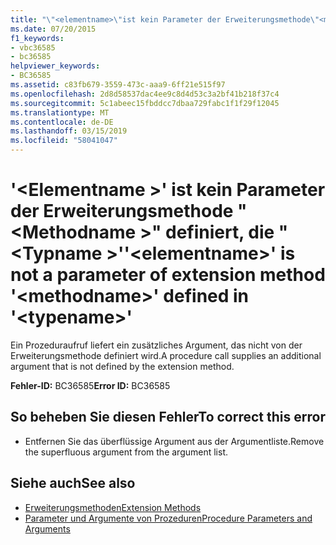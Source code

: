 ```yaml
---
title: "\"<elementname>\"ist kein Parameter der Erweiterungsmethode\"<methodname>\"definiert \"<typename>\""
ms.date: 07/20/2015
f1_keywords:
- vbc36585
- bc36585
helpviewer_keywords:
- BC36585
ms.assetid: c83fb679-3559-473c-aaa9-6ff21e515f97
ms.openlocfilehash: 2d8d58537dac4ee9c8d4d53c3a2bf41b218f37c4
ms.sourcegitcommit: 5c1abeec15fbddcc7dbaa729fabc1f1f29f12045
ms.translationtype: MT
ms.contentlocale: de-DE
ms.lasthandoff: 03/15/2019
ms.locfileid: "58041047"
---
```

# <a name="elementname-is-not-a-parameter-of-extension-method-methodname-defined-in-typename"></a><span data-ttu-id="3c862-102">'\<Elementname >' ist kein Parameter der Erweiterungsmethode "\<Methodname >" definiert, die "\<Typname >'</span><span class="sxs-lookup"><span data-stu-id="3c862-102">'\<elementname>' is not a parameter of extension method '\<methodname>' defined in '\<typename>'</span></span>
<span data-ttu-id="3c862-103">Ein Prozeduraufruf liefert ein zusätzliches Argument, das nicht von der Erweiterungsmethode definiert wird.</span><span class="sxs-lookup"><span data-stu-id="3c862-103">A procedure call supplies an additional argument that is not defined by the extension method.</span></span>  
  
 <span data-ttu-id="3c862-104">**Fehler-ID:** BC36585</span><span class="sxs-lookup"><span data-stu-id="3c862-104">**Error ID:** BC36585</span></span>  
  
## <a name="to-correct-this-error"></a><span data-ttu-id="3c862-105">So beheben Sie diesen Fehler</span><span class="sxs-lookup"><span data-stu-id="3c862-105">To correct this error</span></span>  
  
-   <span data-ttu-id="3c862-106">Entfernen Sie das überflüssige Argument aus der Argumentliste.</span><span class="sxs-lookup"><span data-stu-id="3c862-106">Remove the superfluous argument from the argument list.</span></span>  
  
## <a name="see-also"></a><span data-ttu-id="3c862-107">Siehe auch</span><span class="sxs-lookup"><span data-stu-id="3c862-107">See also</span></span>

- [<span data-ttu-id="3c862-108">Erweiterungsmethoden</span><span class="sxs-lookup"><span data-stu-id="3c862-108">Extension Methods</span></span>](../../visual-basic/programming-guide/language-features/procedures/extension-methods.md)
- [<span data-ttu-id="3c862-109">Parameter und Argumente von Prozeduren</span><span class="sxs-lookup"><span data-stu-id="3c862-109">Procedure Parameters and Arguments</span></span>](../../visual-basic/programming-guide/language-features/procedures/procedure-parameters-and-arguments.md)
